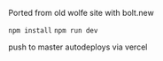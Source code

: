 Ported from old wolfe site with bolt.new

`npm install`
`npm run dev`

push to master autodeploys via vercel
